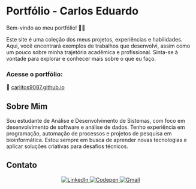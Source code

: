 # Portfólio - Carlos Eduardo

Bem-vindo ao meu portfólio! 🎨🚀

Este site é uma coleção dos meus projetos, experiências e habilidades. Aqui, você encontrará exemplos de trabalhos que desenvolvi, assim como um pouco sobre minha trajetória acadêmica e profissional. Sinta-se à vontade para explorar e conhecer mais sobre o que eu faço.

### Acesse o portfólio:
🔗 [carlitos9087.github.io](https://carlitos9087.github.io/)

## Sobre Mim

Sou estudante de Análise e Desenvolvimento de Sistemas, com foco em desenvolvimento de software e análise de dados. Tenho experiência em programação, automação de processos e projetos de pesquisa em bioinformática. Estou sempre em busca de aprender novas tecnologias e aplicar soluções criativas para desafios técnicos.


## Contato

<div align="center">
    <a href="https://linkedin.com/in/carlos9087">
        <img src="https://img.shields.io/badge/LinkedIn-%230077B5.svg?logo=linkedin&logoColor=white" alt="LinkedIn">
    </a>
    <a href="https://codepen.io/Carlitos9087">
        <img src="https://img.shields.io/badge/Codepen-000000?style=for-the-badge&logo=codepen&logoColor=white" alt="Codepen">
    </a>
    <a href="mailto:carlosgomes9067@gmail.com">
        <img src="https://img.shields.io/twitter/url?label=email&logo=gmail&style=social&url=http%3A%2F%2Fmailto%3Astephanyn7%40gmail.com" alt="Gmail">
    </a>
</div>
